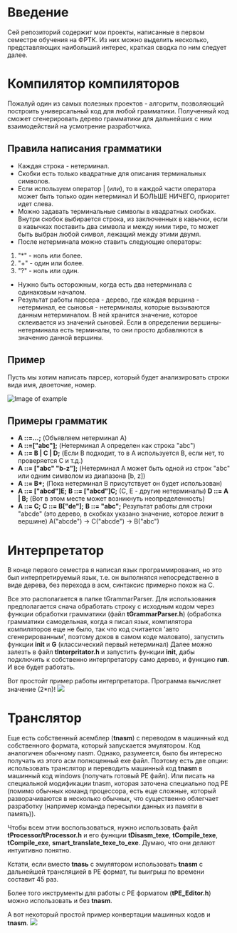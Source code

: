 # Введение
Сей репозиторий содержит мои проекты, написанные в первом семестре обучения на ФРТК.
Из них можно выделить несколько, представляющих наибольший интерес, краткая сводка по ним следует далее.

# Компилятор компиляторов
Пожалуй один из самых полезных проектов - алгоритм, позволяющий построить универсальный код для любой грамматики.
Полученный код сможет сгенерировать дерево грамматики для дальнейших с ним взаимодействий на усмотрение разработчика.

## Правила написания грамматики
- Каждая строка - нетерминал.
- Скобки есть только квадратные для описания терминальных символов.
- Если используем оператор | (или), то в каждой части оператора может быть только один нетерминал И БОЛЬШЕ НИЧЕГО,
приоритет идет слева.
- Можно задавать терминальные символы в квадратных скобках.
Внутри скобок выбирается строка, из заключенных в кавычки,
если в кавычках поставить два символа и между ними тире, то может быть выбран любой символ,
лежащий между этими двумя.
- После нетерминала можно ставить следующие операторы:
1. "*" - ноль или более.
2. "+" - один или более.
3. "?" - ноль или один.
- Нужно быть осторожным, когда есть два нетерминала с одинаковым началом.
- Результат работы парсера - дерево, где каждая вершина - нетерминал, ее сыновья - нетерминалы, которые вызываются данным нетерминалом.
В ней хранится значение, которое склеивается из значений сыновей. Если в определении вершины-нетерминала есть терминалы,
то они просто добавляются в значению данной вершины.

## Пример
Пусть мы хотим написать парсер, который будет анализировать строки вида имя, двоеточие, номер.

![Image of example](https://github.com/timattt/Programming-C-MIPT-timattt/blob/master/gram_example.png)

## Примеры грамматик
- __A ::=...;__  \(Объявляем нетерминал А)
- __A ::=["abc"];__  (Нетерминал А определен как строка "abc")
- __A ::= B | C | D;__  (Если B подходит, то в A используется B, если нет, то проверяется C и т.д.)
- __A ::= ["abc" "b-z"];__  (Нетерминал А может быть одной из строк "abc" или одним символом из диапазона [b, z])
- __А ::= B*;__  (Пока нетерминал B присутствует он будет использован)
- __A ::= ["abcd"]E;__
__B ::= ["abcd"]C;__ (C, E - другие нетерминалы)
__D ::= A | B;__ (Вот в этом месте может возникнуть неопределенность)
- __A ::= C;__
__C ::= B["de"];__
__B ::= "abc";__
Результат работы для строки "abcde" (это дерево, в скобках указано значение, которое лежит в вершине)
A("abcde") -> C("abcde") -> B("abc")

# Интерпретатор
В конце первого семестра я написал язык программирования, но это был интерпретируемый язык, т.е. он выполнялся непосредственно в виде дерева, без перехода в асм, синтаксис примерно похож на C.

Все это располагается в папке tGrammarParser.
Для использования предполагается снача обработать строку с исходным кодом через функции обработки грамматики (файл __tGrammarParser.h__) (обработка грамматики самодельная, когда я писал язык, компилятора компиляторов еще не было, так что код считается 'авто сгенерированным', поэтому доков в самом коде маловато),
запустить функции __init__ и __G__ (классический первый нетерминал)
Далее можно залезть в файл __tInterpritator.h__ и запустить функции __init__, дабы подключить к собственно интерпретатору само дерево, и функцию __run__. И все будет работать.

Вот простойт пример работы интерпретатора. Программа вычисляет значение (2*n)!
![](https://github.com/timattt/Programming-C-MIPT-timattt/blob/master/lang_example.png)

# Транслятор
Еще есть собственный асемблер (__tnasm__) с переводом в машинный код собственного формата, который запускается эмулятором. Код аналогичен обычному nasm. Однако, разумеется, было бы интересно получать из этого асм полноценный exe файл. Поэтому есть две опции: использовать транслятор и переводить машинный код __tnasm__ в машинный код windows (получать готовый PE файл). Или писать на специальной модификации tnasm, которая заточена специально под PE (помимо обычных команд процессора, есть еще сложные, который разворачиваются в несколько обычных, что существенно облегчает разработку (например команда пересылки данных из памяти в память)).

Чтобы всем этии воспользоваться, нужно использовать файл __tProcessor/tProcessor.h__ и его функции __tDisasm_texe__, __tCompile_texe__, __tCompile_exe__, __smart_translate_texe_to_exe__. Думаю, что они делают интуитивно понятно.

Кстати, если вместо __tnasь__ с эмулятором использовать __tnasm__ с дальнейшей трансляцией в PE формат, ты выигрыш по времени составит 45 раз.

Более того инструменты для работы с PE форматом (__tPE_Editor.h__) можно использовать и без __tnasm__.

А вот некоторый простой пример конвертации машинных кодов и __tnasm__. 
![](https://github.com/timattt/Programming-C-MIPT-timattt/blob/master/exe_example.jpg)
